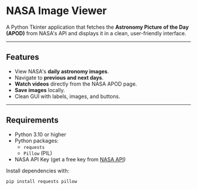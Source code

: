 # NASA Image Viewer

A Python Tkinter application that fetches the **Astronomy Picture of the Day (APOD)** from NASA's API and displays it in a clean, user-friendly interface.

---

## **Features**

- View NASA's **daily astronomy images**.
- Navigate to **previous and next days**.
- **Watch videos** directly from the NASA APOD page.
- **Save images** locally.
- Clean GUI with labels, images, and buttons.

---

## **Requirements**

- Python 3.10 or higher
- Python packages:
  - `requests`
  - `Pillow` (PIL)
- NASA API Key (get a free key from [NASA API](https://api.nasa.gov/))

Install dependencies with:

```bash
pip install requests pillow
